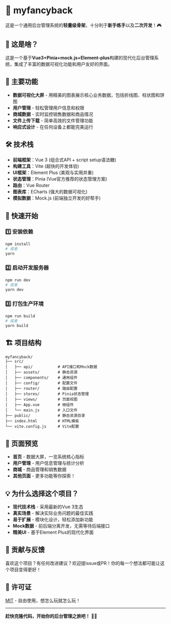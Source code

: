 # 🚀 myfancyback 

这是一个通用后台管理系统的**轻量级骨架**，十分利于**新手练手**以及**二次开发**！🎮

## 💫 这是啥？

这是一个基于**Vue3+Pinia+mock.js+Element-plus**构建的现代化后台管理系统，集成了丰富的数据可视化功能和用户友好的界面。

## 🎯 主要功能

- **数据可视化大屏** - 用精美的图表展示核心业务数据，包括折线图、柱状图和饼图
- **用户管理** - 轻松管理用户信息和权限
- **商城数据** - 实时监控销售数据和商品情况
- **文件上传下载** - 简单高效的文件管理功能
- **响应式设计** - 在任何设备上都能完美运行

## 🛠️ 技术栈

- **前端框架**：Vue 3 (组合式API + script setup语法糖)
- **构建工具**：Vite (超快的开发体验)
- **UI框架**：Element Plus (美观与实用并重)
- **状态管理**：Pinia (Vue官方推荐的状态管理方案)
- **路由**：Vue Router
- **图表库**：ECharts (强大的数据可视化)
- **模拟数据**：Mock.js (前端独立开发的好帮手)

## 🚀 快速开始

### 1️⃣ 安装依赖

```bash
npm install
# 或者
yarn
```

### 2️⃣ 启动开发服务器

```bash
npm run dev
# 或者
yarn dev
```

### 3️⃣ 打包生产环境

```bash
npm run build
# 或者
yarn build
```

## 🏗️ 项目结构

```
myfancyback/
├── src/
│   ├── api/           # API接口和Mock数据
│   ├── assets/        # 静态资源
│   ├── components/    # 通用组件
│   ├── config/        # 配置文件
│   ├── router/        # 路由配置
│   ├── stores/        # Pinia状态管理
│   ├── views/         # 页面视图
│   ├── App.vue        # 根组件
│   └── main.js        # 入口文件
├── public/            # 静态资源目录
├── index.html         # HTML模板
└── vite.config.js     # Vite配置
```

## 📱 页面预览

- **首页** - 数据大屏，一览系统核心指标
- **用户管理** - 用户信息管理与统计分析
- **商城** - 商品管理和销售数据
- **其他页面** - 更多功能等你探索！

## 💡 为什么选择这个项目？

- **现代技术栈** - 采用最新的Vue 3生态
- **真实场景** - 解决实际业务问题的最佳实践
- **易于扩展** - 模块化设计，轻松添加新功能
- **Mock数据** - 前后端分离开发，无需等待后端接口
- **精美UI** - 基于Element Plus的现代化界面

## 🤝 贡献与反馈

喜欢这个项目？有任何改进建议？欢迎提issue或PR！你的每一个想法都可能让这个项目变得更好！

## 📜 许可证

[MIT](https://opensource.org/licenses/MIT) - 自由使用，想怎么玩就怎么玩！

---

**赶快克隆代码，开始你的后台管理之旅吧！** 🚀✨

